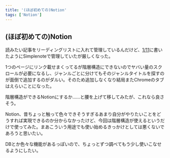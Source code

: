 ```yaml
---
title: '(ほぼ初めての)Notion'
tags: ['Notion']
---
```


## (ほぼ初めての)Notion

読みたい記事をリーディングリストに入れて管理しているんだけど、[1/11](/posts/2022-01-11/)に書いたようにSimplenoteで管理していたが厳しくなった。

1つのページにリンク載せまくってるが階層構造にできないのでヤバい量のスクロールが必要になるし、ジャンルごとに分けてもそのジャンルタイトルを探すのが面倒で追加するのがダルい。そのため追加しなくなり結局またChromeのタブはえらいことになった。

階層構造ができるNotionにするか……と腰を上げて移してみたが、これなら良さそう。

Notion、昔ちょっと触って色々できそうすぎるあまり自分がやりたいことをどうすれば実現できるのか分からなかったけど、今回は階層構造が使えるというだけで使ってみた。まあこういう用途でも使い始めるきっかけとしては悪くないであろうと思いたい。

DBとか色々な機能があるっぽいので、ちょっとずつ調べてもう少し使いこなせるようにしたい。